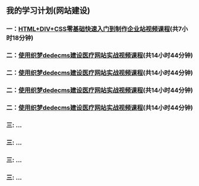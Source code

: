 ##  我的学习计划(网站建设)

### 一：[HTML+DIV+CSS零基础快速入门到制作企业站视频课程](https://github.com/shallran/mylife/blob/master/first.md)(共7小时18分钟)


### 二：[使用织梦dedecms建设医疗网站实战视频课程](https://github.com/shallran/mylife/blob/master/second.md)(共14小时44分钟)
### 二：[使用织梦dedecms建设医疗网站实战视频课程](https://github.com/shallran/mylife/blob/master/second.md)(共14小时44分钟)
### 二：[使用织梦dedecms建设医疗网站实战视频课程](https://github.com/shallran/mylife/blob/master/second.md)(共14小时44分钟)
### 二：[使用织梦dedecms建设医疗网站实战视频课程](https://github.com/shallran/mylife/blob/master/second.md)(共14小时44分钟)

### 三: ...
### 三: ...
### 三: ...
### 三: ...


